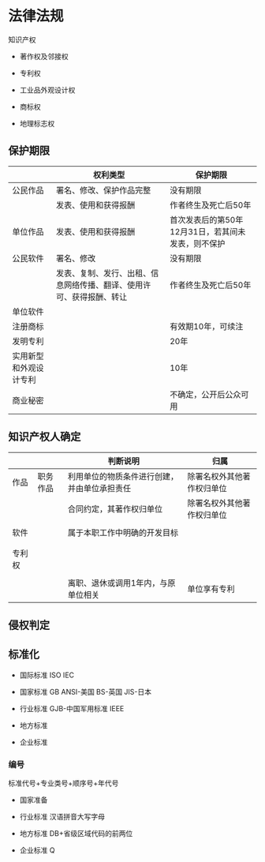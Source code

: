 # 法律法规

知识产权

+ 著作权及邻接权

+ 专利权

+ 工业品外观设计权

+ 商标权

+ 地理标志权

## 保护期限

|             | 权利类型                               | 保护期限                         |
| ----------- | ---------------------------------- | ---------------------------- |
| 公民作品        | 署名、修改、保护作品完整                       | 没有期限                         |
|             | 发表、使用和获得报酬                         | 作者终生及死亡后50年                  |
| 单位作品        | 发表、使用和获得报酬                         | 首次发表后的第50年12月31日，若其间未发表，则不保护 |
| 公民软件        | 署名、修改                              | 没有期限                         |
|             | 发表、复制、发行、出租、信息网络传播、翻译、使用许可、获得报酬、转让 | 作者终生及死亡后50年                  |
| 单位软件        |                                    |                              |
| 注册商标        |                                    | 有效期10年，可续注                   |
| 发明专利        |                                    | 20年                          |
| 实用新型和外观设计专利 |                                    | 10年                          |
| 商业秘密        |                                    | 不确定，公开后公众可用                  |

## 知识产权人确定

|     |      | 判断说明                   | 归属            |
| --- | ---- | ---------------------- | ------------- |
| 作品  | 职务作品 | 利用单位的物质条件进行创建，并由单位承担责任 | 除署名权外其他著作权归单位 |
|     |      | 合同约定，其著作权归单位           | 除署名权外其他著作权归单位 |
|     |      |                        |               |
| 软件  |      | 属于本职工作中明确的开发目标         |               |
|     |      |                        |               |
|     |      |                        |               |
| 专利权 |      |                        |               |
|     |      |                        |               |
|     |      | 离职、退休或调用1年内，与原单位相关     | 单位享有专利        |

## 侵权判定

## 标准化

+ 国际标准 ISO IEC

+ 国家标准 GB ANSI-美国 BS-英国 JIS-日本

+ 行业标准 GJB-中国军用标准 IEEE

+ 地方标准

+ 企业标准

### 编号

标准代号+专业类号+顺序号+年代号

+ 国家准备 

+ 行业标准 汉语拼音大写字母

+ 地方标准 DB+省级区域代码的前两位

+ 企业标准 Q
